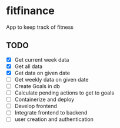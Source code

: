 # fitfinance

App to keep track of fitness

## TODO
- [x] Get current week data
- [x] Get all data
- [x] Get data on given date
- [ ] Get weekly data on given date
- [ ] Create Goals in db
- [ ] Calculate pending actions to get to goals
- [ ] Containerize and deploy
- [ ] Develop frontend
- [ ] Integrate frontend to backend
- [ ] user creation and authentication
